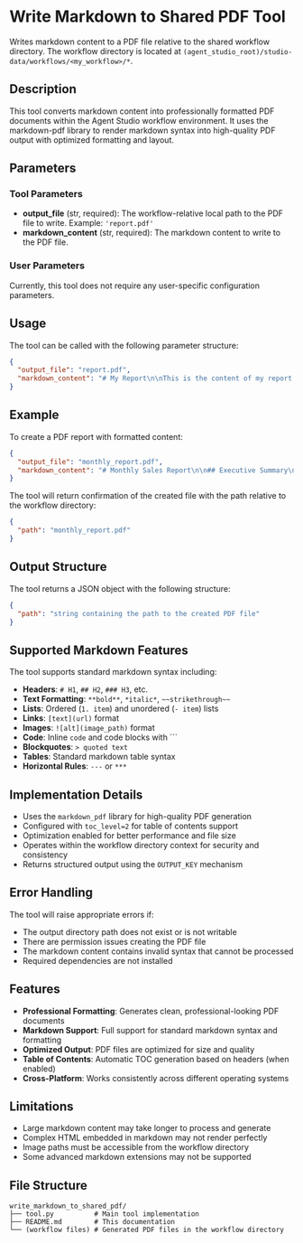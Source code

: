 # Write Markdown to Shared PDF Tool

Writes markdown content to a PDF file relative to the shared workflow directory. The workflow directory is located at `(agent_studio_root)/studio-data/workflows/<my_workflow>/*`.

## Description

This tool converts markdown content into professionally formatted PDF documents within the Agent Studio workflow environment. It uses the markdown-pdf library to render markdown syntax into high-quality PDF output with optimized formatting and layout.

## Parameters

### Tool Parameters

- **output_file** (str, required): The workflow-relative local path to the PDF file to write. Example: `'report.pdf'`
- **markdown_content** (str, required): The markdown content to write to the PDF file.

### User Parameters

Currently, this tool does not require any user-specific configuration parameters.

## Usage

The tool can be called with the following parameter structure:

```json
{
  "output_file": "report.pdf",
  "markdown_content": "# My Report\n\nThis is the content of my report."
}
```

## Example

To create a PDF report with formatted content:

```json
{
  "output_file": "monthly_report.pdf",
  "markdown_content": "# Monthly Sales Report\n\n## Executive Summary\n\nSales increased by **15%** this month.\n\n### Key Metrics\n\n- Total Revenue: $50,000\n- New Customers: 125\n- Customer Satisfaction: 4.8/5\n\n## Detailed Analysis\n\nThe following factors contributed to our success:\n\n1. Improved marketing campaigns\n2. Better customer service\n3. Product enhancements\n\n> \"This was our best month yet!\" - Sales Director"
}
```

The tool will return confirmation of the created file with the path relative to the workflow directory:

```json
{
  "path": "monthly_report.pdf"
}
```

## Output Structure

The tool returns a JSON object with the following structure:

```json
{
  "path": "string containing the path to the created PDF file"
}
```

## Supported Markdown Features

The tool supports standard markdown syntax including:

- **Headers**: `# H1`, `## H2`, `### H3`, etc.
- **Text Formatting**: `**bold**`, `*italic*`, `~~strikethrough~~`
- **Lists**: Ordered (`1. item`) and unordered (`- item`) lists
- **Links**: `[text](url)` format
- **Images**: `![alt](image_path)` format
- **Code**: Inline `code` and code blocks with ```
- **Blockquotes**: `> quoted text`
- **Tables**: Standard markdown table syntax
- **Horizontal Rules**: `---` or `***`

## Implementation Details

- Uses the `markdown_pdf` library for high-quality PDF generation
- Configured with `toc_level=2` for table of contents support
- Optimization enabled for better performance and file size
- Operates within the workflow directory context for security and consistency
- Returns structured output using the `OUTPUT_KEY` mechanism

## Error Handling

The tool will raise appropriate errors if:
- The output directory path does not exist or is not writable
- There are permission issues creating the PDF file
- The markdown content contains invalid syntax that cannot be processed
- Required dependencies are not installed

## Features

- **Professional Formatting**: Generates clean, professional-looking PDF documents
- **Markdown Support**: Full support for standard markdown syntax and formatting
- **Optimized Output**: PDF files are optimized for size and quality
- **Table of Contents**: Automatic TOC generation based on headers (when enabled)
- **Cross-Platform**: Works consistently across different operating systems

## Limitations

- Large markdown content may take longer to process and generate
- Complex HTML embedded in markdown may not render perfectly
- Image paths must be accessible from the workflow directory
- Some advanced markdown extensions may not be supported

## File Structure

```
write_markdown_to_shared_pdf/
├── tool.py          # Main tool implementation
├── README.md        # This documentation
└── (workflow files) # Generated PDF files in the workflow directory
```